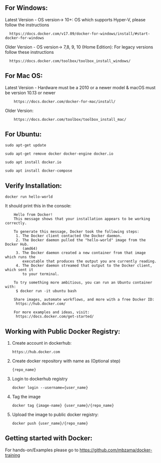 
 ## For Windows: 

 Latest Version - OS version-> 10+: OS which supports Hyper-V, please follow the instructions
      
      https://docs.docker.com/v17.09/docker-for-windows/install/#start-docker-for-windows
 
 Older Version - OS version-> 7,8, 9, 10 (Home Edition): For legacy versions follow these instructions
 
      https://docs.docker.com/toolbox/toolbox_install_windows/
     
     

 ## For Mac OS: 
 Latest Version - Hardware must be a 2010 or a newer model & macOS must be version 10.13 or newer
 
        https://docs.docker.com/docker-for-mac/install/
        
 Older Version: 
  
        https://docs.docker.com/toolbox/toolbox_install_mac/
        
 
 ## For Ubuntu: 

    sudo apt-get update
    
    sudo apt-get remove docker docker-engine docker.io
    
    sudo apt install docker.io
    
    sudo apt install docker-compose
    
    

## Verify Installation: 

    docker run hello-world
    
    
It should print this in the console:
    
    	Hello from Docker!
        This message shows that your installation appears to be working correctly.

        To generate this message, Docker took the following steps:
         1. The Docker client contacted the Docker daemon.
         2. The Docker daemon pulled the "hello-world" image from the Docker Hub.
            (amd64)
         3. The Docker daemon created a new container from that image which runs the
            executable that produces the output you are currently reading.
         4. The Docker daemon streamed that output to the Docker client, which sent it
            to your terminal.

        To try something more ambitious, you can run an Ubuntu container with:
         $ docker run -it ubuntu bash

        Share images, automate workflows, and more with a free Docker ID:
         https://hub.docker.com/

        For more examples and ideas, visit:
         https://docs.docker.com/get-started/


## Working with Public Docker Registry:


1. Create account in dockerhub:

       https://hub.docker.com


2. Create docker repository with name as (Optional step)

       {repo_name}


3. Login to dockerhub registry

       docker login --username={user_name} 


4. Tag the image

       docker tag {image-name} {user_name}/{repo_name}


5. Upload the image to public docker registry:

       docker push {user_name}/{repo_name}
       

## Getting started with Docker:
For hands-on/Examples please go to https://github.com/mbzama/docker-training       
